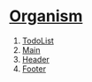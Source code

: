 # [Organism](../../src/components/organisms)

1. [TodoList](./TodoList.md)
1. [Main](./Main.md)
1. [Header](./Header.md)
1. [Footer](./Footer.md)
